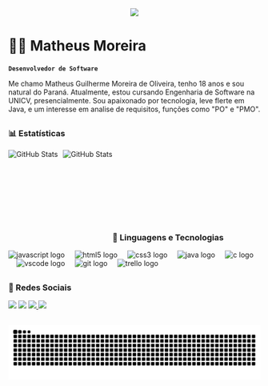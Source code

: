 <div align="center">
  <img height="150" src="https://media.tenor.com/X8854xxuQ_EAAAAM/destroy-code-mad.gif"  />
</div>

# 👨‍💻 Matheus Moreira


**`Desenvolvedor de Software`**

Me chamo Matheus Guilherme Moreira de Oliveira, tenho 18 anos e sou natural do Paraná. Atualmente, estou cursando Engenharia de Software na UNICV, presencialmente. Sou apaixonado por tecnologia, leve flerte em Java, e um interesse em analise de requisitos, funções como "PO" e "PMO".

##

### 📊 Estatísticas

<p>
  <img 
    align="left" 
    alt="GitHub Stats" 
    height="190" 
    style="padding-right: 10px;" 
    src="https://github-readme-stats.vercel.app/api?username=MatheusMoreira08&show_icons=true&theme=tokyonight&include_all_commits=true&locale=pt-br" 
  />

<img 
      align="left" 
      alt="GitHub Stats" 
      height="190" 
      src="https://github-readme-stats.vercel.app/api/top-langs/?username=MatheusMoreira08&theme=tokyonight&layout=compact&custom_title=Tecnologias&langs_count=9" 
  /><br>
<br>
<br>
<br>
<br>
<br>
<br>
<br>

##



### 🤖 Linguagens e Tecnologias

<div align="left">
  <img src="https://skillicons.dev/icons?i=js" height="40" alt="javascript logo"  />
  <img width="12" />
  <img src="https://skillicons.dev/icons?i=html" height="40" alt="html5 logo"  />
  <img width="12" />
  <img src="https://skillicons.dev/icons?i=css" height="40" alt="css3 logo"  />
  <img width="12" />
  <img src="https://cdn.jsdelivr.net/gh/devicons/devicon/icons/java/java-original-wordmark.svg" height="40" alt="java logo"  />
  <img width="12" />
  <img src="https://skillicons.dev/icons?i=c" height="40" alt="c logo"  />
  <img width="12" />
  <img src="https://skillicons.dev/icons?i=vscode" height="40" alt="vscode logo"  />
  <img width="12" />
  <img src="https://cdn.simpleicons.org/git/F05032" height="40" alt="git logo"  />
  <img width="12" />
  <img src="https://cdn.simpleicons.org/trello/0052CC" height="40" alt="trello logo"  />
</div>

##

### 🚀 Redes Sociais 

<div> 
  <a href="https://www.linkedin.com/in/matheus-moreira-4b876a302/" target="_blank"><img src="https://img.shields.io/badge/-LinkedIn-%230077B5?style=for-the-badge&logo=linkedin&logoColor=white" target="_blank"></a> 
  <a href="https://instagram.com/matheus_gui08" target="_blank"><img src="https://img.shields.io/badge/-Instagram-%23E4405F?style=for-the-badge&logo=instagram&logoColor=white" target="_blank"></a>
 <a href="mailto:matheusgmoreira1@gmail.com?subject=Contato%20via%20GitHub"> <img src="https://img.shields.io/badge/-Gmail-%23333?style=for-the-badge&logo=gmail&logoColor=white" target="_blank">
 <a href="https://discord.com/channels/@me" target="_blank"><img src="https://img.shields.io/badge/Discord-7289DA?style=for-the-badge&logo=discord&logoColor=white" target="_blank"></a> 

</a>

  
</div>

##

<picture align="center">
  <source media="(prefers-color-scheme: dark)" srcset="https://raw.githubusercontent.com/MatheusMoreira08/MatheusMoreira08/output/github-contribution-grid-snake-dark.svg">
  <source media="(prefers-color-scheme: light)" srcset="https://raw.githubusercontent.com/MatheusMoreira08/MatheusMoreira08/output/github-contribution-grid-snake-dark.svg">
  <img align="center" alt="github contribution grid snake animation" src="https://raw.githubusercontent.com/MatheusMoreira08/MatheusMoreira08/output/github-contribution-grid-snake.svg">
</picture>





